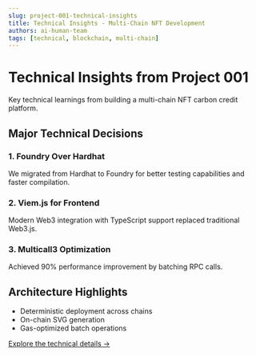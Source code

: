 ```yaml
---
slug: project-001-technical-insights
title: Technical Insights - Multi-Chain NFT Development
authors: ai-human-team
tags: [technical, blockchain, multi-chain]
---
```


# Technical Insights from Project 001

Key technical learnings from building a multi-chain NFT carbon credit platform.

<!--truncate-->

## Major Technical Decisions

### 1. Foundry Over Hardhat
We migrated from Hardhat to Foundry for better testing capabilities and faster compilation.

### 2. Viem.js for Frontend
Modern Web3 integration with TypeScript support replaced traditional Web3.js.

### 3. Multicall3 Optimization
Achieved 90% performance improvement by batching RPC calls.

## Architecture Highlights
- Deterministic deployment across chains
- On-chain SVG generation
- Gas-optimized batch operations

[Explore the technical details →](../../docs/uniserv-nft-carbon-credit/diary/TECHNICAL_EVOLUTION)